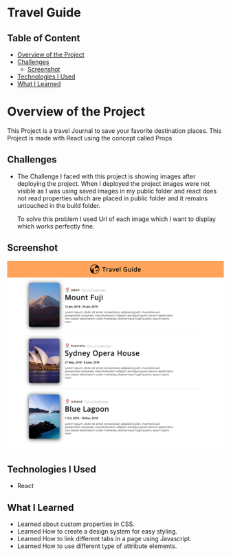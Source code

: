 # Travel Guide

## Table of Content

 * [Overview of the Project](#overview-of-the-project)
 * [Challenges](#challenges)
      * [Screenshot](#screenshot)
 * [Technologies I Used](#technologies-i-used)
 * [What I Learned](#what-i-learned)

# Overview of the Project
This Project is a travel Journal to save your favorite destination places. This Project is made with React using the concept called Props

## Challenges
* The Challenge I faced with this project is showing images after deploying the project. When I deployed the project images were not visible as I was using saved images   in my public folder and react does not read properties which are placed in public folder and it remains untouched in the build folder. 

  To solve this problem I used Url of each image which I want to display which works perfectly fine.

## Screenshot

![](./public/Travel-guide.png)


## Technologies I Used

* React

## What I Learned
* Learned about custom properties in CSS.
* Learned How to create a design system for easy styling.
* Learned How to link different tabs in a page using Javascript.
* Learned How to use different type of attribute elements.
